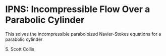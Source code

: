 # IPNS:  Incompressible Flow Over a Parabolic Cylinder

This solves the incompressible paraboloized Navier-Stokes equations
for a parabolic cylinder

S. Scott Collis
